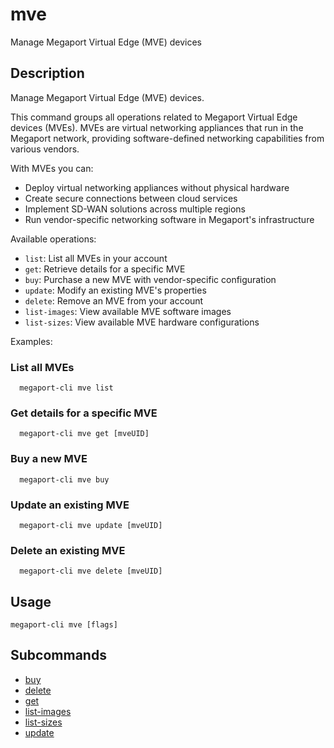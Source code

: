 # mve

Manage Megaport Virtual Edge (MVE) devices

## Description

Manage Megaport Virtual Edge (MVE) devices.

This command groups all operations related to Megaport Virtual Edge devices (MVEs).
MVEs are virtual networking appliances that run in the Megaport network, providing 
software-defined networking capabilities from various vendors.

With MVEs you can:
- Deploy virtual networking appliances without physical hardware
- Create secure connections between cloud services
- Implement SD-WAN solutions across multiple regions
- Run vendor-specific networking software in Megaport's infrastructure

Available operations:
- `list`: List all MVEs in your account
- `get`: Retrieve details for a specific MVE
- `buy`: Purchase a new MVE with vendor-specific configuration
- `update`: Modify an existing MVE's properties
- `delete`: Remove an MVE from your account
- `list-images`: View available MVE software images
- `list-sizes`: View available MVE hardware configurations

Examples:
### List all MVEs
```
  megaport-cli mve list

```

### Get details for a specific MVE
```
  megaport-cli mve get [mveUID]

```

### Buy a new MVE
```
  megaport-cli mve buy

```

### Update an existing MVE
```
  megaport-cli mve update [mveUID]

```

### Delete an existing MVE
```
  megaport-cli mve delete [mveUID]

```



## Usage

```
megaport-cli mve [flags]
```









## Subcommands

* [buy](megaport-cli_mve_buy.md)
* [delete](megaport-cli_mve_delete.md)
* [get](megaport-cli_mve_get.md)
* [list-images](megaport-cli_mve_list-images.md)
* [list-sizes](megaport-cli_mve_list-sizes.md)
* [update](megaport-cli_mve_update.md)

